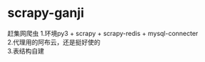 # scrapy-ganji
赶集网爬虫
1.环境py3 + scrapy + scrapy-redis + mysql-connecter  
2.代理用的阿布云，还是挺好使的  
3.表结构自建
